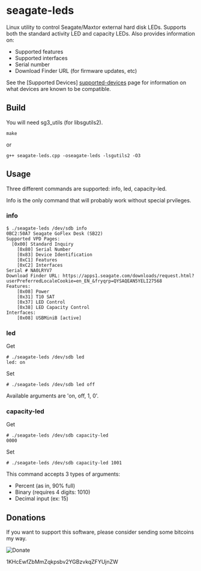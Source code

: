 seagate-leds
============
Linux utility to control Seagate/Maxtor external hard disk LEDs. Supports both the standard activity LED and capacity LEDs.
Also provides information on:
* Supported features
* Supported interfaces
* Serial number
* Download Finder URL (for firmware updates, etc)

See the [Supported Devices] [supported-devices] page for information on what devices are known to be compatible.

[supported-devices]: ../../wiki/Supported-Devices "Supported Devices"

Build
-----
You will need sg3_utils (for libsgutils2).
```
make
```
or
```
g++ seagate-leds.cpp -oseagate-leds -lsgutils2 -O3
```

Usage
-----
Three different commands are supported: info, led, capacity-led.

Info is the only command that will probably work without special prvileges.

### info
```
$ ./seagate-leds /dev/sdb info
0BC2:50A7 Seagate GoFlex Desk (SB22)
Supported VPD Pages:
  [0x00] Standard Inquiry
	[0x80] Serial Number
	[0x83] Device Identification
	[0xC1] Features
	[0xC2] Interfaces
Serial # NA0LRYV7
Download Finder URL: https://apps1.seagate.com/downloads/request.html?userPreferredLocaleCookie=en_EN_&fryqrp=QYSAQEAN5YELI27568
Features:
	[0x08] Power
	[0x31] T10 SAT
	[0x37] LED Control
	[0x38] LED Capacity Control
Interfaces:
	[0x08] USBMiniB [active]
```
### led
Get
```
# ./seagate-leds /dev/sdb led
led: on
```
Set
```
# ./seagate-leds /dev/sdb led off
```
Available arguments are 'on, off, 1, 0'.

### capacity-led
Get
```
# ./seagate-leds /dev/sdb capacity-led
0000
```
Set
```
# ./seagate-leds /dev/sdb capacity-led 1001
```
This command accepts 3 types of arguments:
* Percent (as in, 90% full)
* Binary (requires 4 digits: 1010)
* Decimal input (ex: 15)

## Donations

If you want to support this software, please consider sending some bitcoins my way.

![Donate](https://chart.googleapis.com/chart?chs=150x150&cht=qr&chl=bitcoin:1KHcEwfZbMmZqkpsbv2YGBzvkqZFYUjnZW)

1KHcEwfZbMmZqkpsbv2YGBzvkqZFYUjnZW

